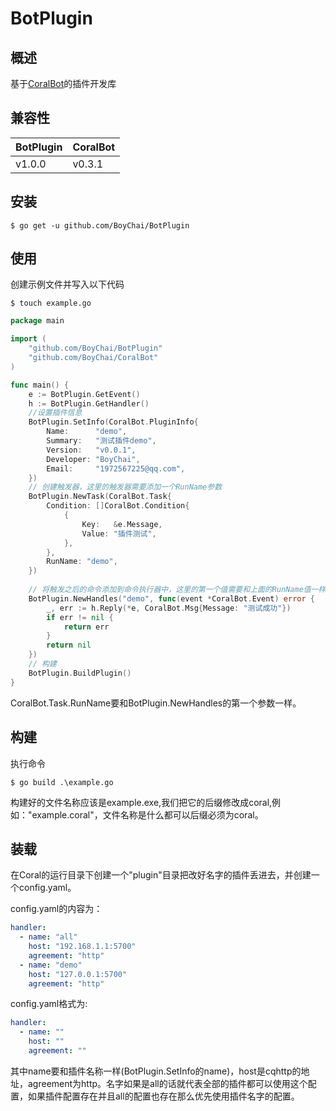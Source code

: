 # BotPlugin

## 概述

基于[CoralBot](https://github.com/BoyChai/CoralBot)的插件开发库

## 兼容性

| BotPlugin | CoralBot |
| --------- | -------- |
| v1.0.0    | v0.3.1   |

## 安装

```
$ go get -u github.com/BoyChai/BotPlugin
```

## 使用

创建示例文件并写入以下代码

```
$ touch example.go
```

```go
package main

import (
	"github.com/BoyChai/BotPlugin"
	"github.com/BoyChai/CoralBot"
)

func main() {
	e := BotPlugin.GetEvent()
	h := BotPlugin.GetHandler()
	//设置插件信息
	BotPlugin.SetInfo(CoralBot.PluginInfo{
		Name:      "demo",
		Summary:   "测试插件demo",
		Version:   "v0.0.1",
		Developer: "BoyChai",
		Email:     "1972567225@qq.com",
	})
    // 创建触发器，这里的触发器需要添加一个RunName参数
	BotPlugin.NewTask(CoralBot.Task{
		Condition: []CoralBot.Condition{
			{
				Key:   &e.Message,
				Value: "插件测试",
			},
		},
		RunName: "demo",
	})
	
    // 将触发之后的命令添加到命令执行器中，这里的第一个值需要和上面的RunName值一样
	BotPlugin.NewHandles("demo", func(event *CoralBot.Event) error {
		_, err := h.Reply(*e, CoralBot.Msg{Message: "测试成功"})
		if err != nil {
			return err
		}
		return nil
	})
    // 构建
	BotPlugin.BuildPlugin()
}
```

CoralBot.Task.RunName要和BotPlugin.NewHandles的第一个参数一样。

## 构建

执行命令

```
$ go build .\example.go
```

构建好的文件名称应该是example.exe,我们把它的后缀修改成coral,例如："example.coral"，文件名称是什么都可以后缀必须为coral。

## 装载

在Coral的运行目录下创建一个"plugin"目录把改好名字的插件丢进去，并创建一个config.yaml。

config.yaml的内容为：

```yaml
handler:
  - name: "all"
    host: "192.168.1.1:5700"
    agreement: "http"
  - name: "demo"
    host: "127.0.0.1:5700"
    agreement: "http"
```

config.yaml格式为:

```yaml
handler:
  - name: ""
    host: ""
    agreement: ""
```

其中name要和插件名称一样(BotPlugin.SetInfo的name)，host是cqhttp的地址，agreement为http。名字如果是all的话就代表全部的插件都可以使用这个配置，如果插件配置存在并且all的配置也存在那么优先使用插件名字的配置。